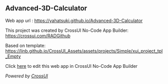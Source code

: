 ## Advanced-3D-Calculator
Web app url : https://yahatsuki.github.io/Advanced-3D-Calculator

This project was created by CrossUI No-Code App Builder: https://crossui.com/RADGithub

Based on template: https://linb.github.io/CrossUI_Assets/assets/projects/Simple/xui_project_tpl_Empty

Click [here](https://crossui.com/RADGithub/#!from=github&owner=yahatsuki&repo=Advanced-3D-Calculator) to edit this web app in CrossUI No-Code App Builder

<i>Powered by [CrossUI](https://crossui.com)</i>
